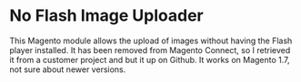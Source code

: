 No Flash Image Uploader
=======================

This Magento module allows the upload of images without having the Flash player installed. It has been removed from Magento Connect, so I retrieved it from a customer project and but it up on Github. It works on Magento 1.7, not sure about newer versions.
